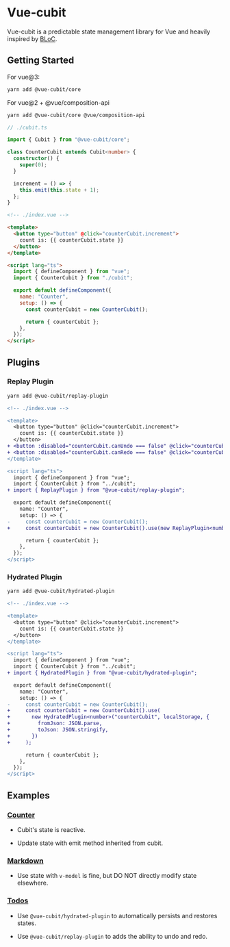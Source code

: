 # Vue-cubit

Vue-cubit is a predictable state management library for Vue and heavily inspired by [BLoC](https://bloclibrary.dev/#/).

## Getting Started

For vue@3:

```sh
yarn add @vue-cubit/core
```

For vue@2 + @vue/composition-api

```sh
yarn add @vue-cubit/core @vue/composition-api
```

```typescript
// ./cubit.ts

import { Cubit } from "@vue-cubit/core";

class CounterCubit extends Cubit<number> {
  constructor() {
    super(0);
  }

  increment = () => {
    this.emit(this.state + 1);
  };
}
```

```html
<!-- ./index.vue -->

<template>
  <button type="button" @click="counterCubit.increment">
    count is: {{ counterCubit.state }}
  </button>
</template>

<script lang="ts">
  import { defineComponent } from "vue";
  import { CounterCubit } from "./cubit";

  export default defineComponent({
    name: "Counter",
    setup: () => {
      const counterCubit = new CounterCubit();

      return { counterCubit };
    },
  });
</script>
```

## Plugins

### Replay Plugin

```sh
yarn add @vue-cubit/replay-plugin
```

```diff
<!-- ./index.vue -->

<template>
  <button type="button" @click="counterCubit.increment">
    count is: {{ counterCubit.state }}
  </button>
+ <button :disabled="counterCubit.canUndo === false" @click="counterCubit.undo">Undo</button>
+ <button :disabled="counterCubit.canRedo === false" @click="counterCubit.redo">Redo</button>
</template>

<script lang="ts">
  import { defineComponent } from "vue";
  import { CounterCubit } from "../cubit";
+ import { ReplayPlugin } from "@vue-cubit/replay-plugin";

  export default defineComponent({
    name: "Counter",
    setup: () => {
-     const counterCubit = new CounterCubit();
+     const counterCubit = new CounterCubit().use(new ReplayPlugin<number>());

      return { counterCubit };
    },
  });
</script>
```

### Hydrated Plugin

```sh
yarn add @vue-cubit/hydrated-plugin
```

```diff
<!-- ./index.vue -->

<template>
  <button type="button" @click="counterCubit.increment">
    count is: {{ counterCubit.state }}
  </button>
</template>

<script lang="ts">
  import { defineComponent } from "vue";
  import { CounterCubit } from "../cubit";
+ import { HydratedPlugin } from "@vue-cubit/hydrated-plugin";

  export default defineComponent({
    name: "Counter",
    setup: () => {
-     const counterCubit = new CounterCubit();
+     const counterCubit = new CounterCubit().use(
+       new HydratedPlugin<number>("counterCubit", localStorage, {
+         fromJson: JSON.parse,
+         toJson: JSON.stringify,
+       })
+     );

      return { counterCubit };
    },
  });
</script>
```

## Examples

### [Counter](./examples/counter)

- Cubit's state is reactive.

- Update state with emit method inherited from cubit.

### [Markdown](./examples/markdown)

- Use state with `v-model` is fine, but DO NOT directly modify state elsewhere.

### [Todos](./examples/todos)

- Use `@vue-cubit/hydrated-plugin` to automatically persists and restores states.

- Use `@vue-cubit/replay-plugin` to adds the ability to undo and redo.
